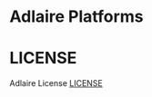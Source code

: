 Adlaire Platforms
========










LICENSE
========
Adlaire License [LICENSE](https://github.com/win-k/AdlairePlatform/blob/master/License/LICENSE_Ver.1.0)